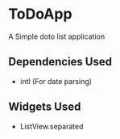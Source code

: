 # ToDoApp

A Simple doto list application

## Dependencies Used

 - intl (For date parsing)
 
 
## Widgets Used
- ListView.separated
